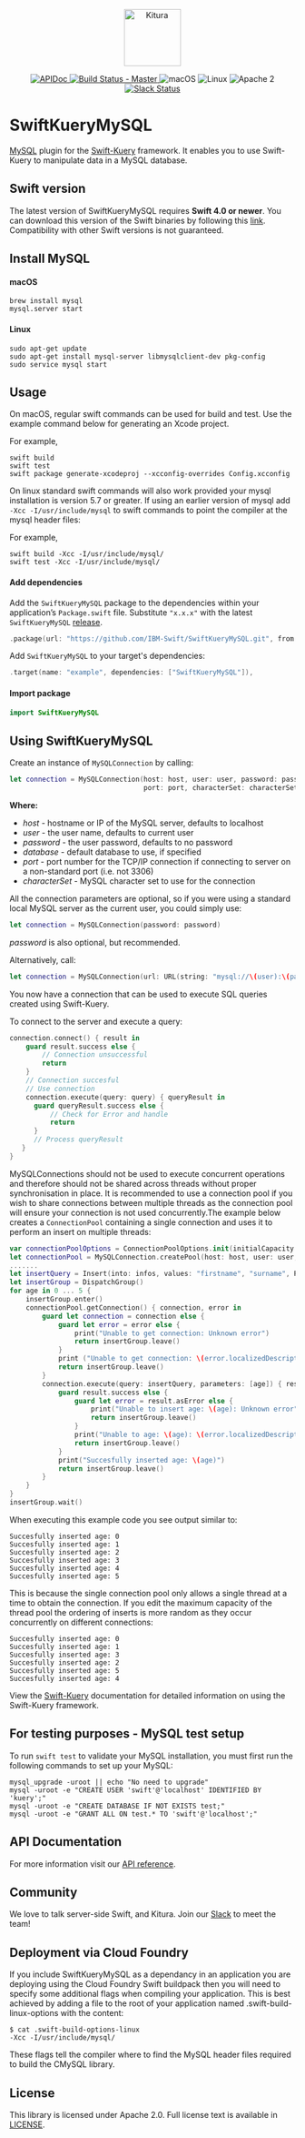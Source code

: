 <p align="center">
    <a href="http://kitura.io/">
        <img src="https://raw.githubusercontent.com/IBM-Swift/Kitura/master/Sources/Kitura/resources/kitura-bird.svg?sanitize=true" height="100" alt="Kitura">
    </a>
</p>


<p align="center">
    <a href="https://ibm-swift.github.io/SwiftKueryMySQL/index.html">
    <img src="https://img.shields.io/badge/apidoc-SwiftKueryMySQL-1FBCE4.svg?style=flat" alt="APIDoc">
    </a>
    <a href="https://travis-ci.org/IBM-Swift/SwiftKueryMySQL">
    <img src="https://travis-ci.org/IBM-Swift/SwiftKueryMySQL.svg?branch=master" alt="Build Status - Master">
    </a>
    <img src="https://img.shields.io/badge/os-macOS-green.svg?style=flat" alt="macOS">
    <img src="https://img.shields.io/badge/os-linux-green.svg?style=flat" alt="Linux">
    <img src="https://img.shields.io/badge/license-Apache2-blue.svg?style=flat" alt="Apache 2">
    <a href="http://swift-at-ibm-slack.mybluemix.net/">
    <img src="http://swift-at-ibm-slack.mybluemix.net/badge.svg" alt="Slack Status">
    </a>
</p>

# SwiftKueryMySQL

[MySQL](https://dev.mysql.com/) plugin for the [Swift-Kuery](https://github.com/IBM-Swift/Swift-Kuery) framework. It enables you to use Swift-Kuery to manipulate data in a MySQL database.

## Swift version
The latest version of SwiftKueryMySQL requires **Swift 4.0 or newer**. You can download this version of the Swift binaries by following this [link](https://swift.org/download/). Compatibility with other Swift versions is not guaranteed.

## Install MySQL

#### macOS
```
brew install mysql
mysql.server start
```

#### Linux
```
sudo apt-get update
sudo apt-get install mysql-server libmysqlclient-dev pkg-config
sudo service mysql start
```

## Usage

On macOS, regular swift commands can be used for build and test. Use the example command below for generating an Xcode project.

For example,
```
swift build
swift test
swift package generate-xcodeproj --xcconfig-overrides Config.xcconfig
```
On linux standard swift commands will also work provided your mysql installation is version 5.7 or greater. If using an earlier version of mysql add ` -Xcc -I/usr/include/mysql` to swift commands to point the compiler at the mysql header files:

For example,
```
swift build -Xcc -I/usr/include/mysql/
swift test -Xcc -I/usr/include/mysql/
```

#### Add dependencies

Add the `SwiftKueryMySQL` package to the dependencies within your application’s `Package.swift` file. Substitute `"x.x.x"` with the latest `SwiftKueryMySQL` [release](https://github.com/IBM-Swift/SwiftKueryMySQL/releases).

```swift
.package(url: "https://github.com/IBM-Swift/SwiftKueryMySQL.git", from: "x.x.x")
```

Add `SwiftKueryMySQL` to your target's dependencies:

```swift
.target(name: "example", dependencies: ["SwiftKueryMySQL"]),
```

#### Import package

  ```swift
  import SwiftKueryMySQL
  ```

## Using SwiftKueryMySQL

Create an instance of `MySQLConnection` by calling:

```swift
let connection = MySQLConnection(host: host, user: user, password: password, database: database,
                                 port: port, characterSet: characterSet)
```
**Where:**
- *host* - hostname or IP of the MySQL server, defaults to localhost
- *user* - the user name, defaults to current user
- *password* - the user password, defaults to no password
- *database* - default database to use, if specified
- *port* - port number for the TCP/IP connection if connecting to server on a non-standard port (i.e. not 3306)
- *characterSet* - MySQL character set to use for the connection

All the connection parameters are optional, so if you were using a standard local MySQL server as the current user, you could simply use:
```swift
let connection = MySQLConnection(password: password)
```
*password* is also optional, but recommended.

Alternatively, call:
```swift
let connection = MySQLConnection(url: URL(string: "mysql://\(user):\(password)@\(host):\(port)/\(database)")!))
```
You now have a connection that can be used to execute SQL queries created using Swift-Kuery.

To connect to the server and execute a query:
```swift
connection.connect() { result in
    guard result.success else {
        // Connection unsuccessful
        return
    }
    // Connection succesful
    // Use connection
    connection.execute(query: query) { queryResult in
      guard queryResult.success else {
          // Check for Error and handle
          return
      }
      // Process queryResult
   }
}
```

MySQLConnections should not be used to execute concurrent operations and therefore should not be shared across threads without proper synchronisation in place. It is recommended to use a connection pool if you wish to share connections between multiple threads as the connection pool will ensure your connection is not used concurrently.The example below creates a `ConnectionPool` containing a single connection and uses it to perform an insert on multiple threads:

```swift
var connectionPoolOptions = ConnectionPoolOptions.init(initialCapacity: 1, maxCapacity: 1)
let connectionPool = MySQLConnection.createPool(host: host, user: user, password: password, database: database, port: port, characterSet: nil, connectionTimeout: 10000, poolOptions: connectionPoolOptions)
.......
let insertQuery = Insert(into: infos, values: "firstname", "surname", Parameter())
let insertGroup = DispatchGroup()
for age in 0 ... 5 {
    insertGroup.enter()
    connectionPool.getConnection() { connection, error in
        guard let connection = connection else {
            guard let error = error else {
                print("Unable to get connection: Unknown error")
                return insertGroup.leave()
            }
            print ("Unable to get connection: \(error.localizedDescription)")
            return insertGroup.leave()
        }
        connection.execute(query: insertQuery, parameters: [age]) { result in
            guard result.success else {
                guard let error = result.asError else {
                    print("Unable to insert age: \(age): Unknown error")
                    return insertGroup.leave()
                }
                print("Unable to age: \(age): \(error.localizedDescription)")
                return insertGroup.leave()
            }
            print("Succesfully inserted age: \(age)")
            return insertGroup.leave()
        }
    }
}
insertGroup.wait()
```
When executing this example code you see output similar to:
```
Succesfully inserted age: 0
Succesfully inserted age: 1
Succesfully inserted age: 2
Succesfully inserted age: 3
Succesfully inserted age: 4
Succesfully inserted age: 5
```
This is because the single connection pool only allows a single thread at a time to obtain the connection. If you edit the maximum capacity of the thread pool the ordering of inserts is more random as they occur concurrently on different connections:
```
Succesfully inserted age: 0
Succesfully inserted age: 1
Succesfully inserted age: 3
Succesfully inserted age: 2
Succesfully inserted age: 5
Succesfully inserted age: 4
```

View the [Swift-Kuery](https://github.com/IBM-Swift/Swift-Kuery) documentation for detailed information on using the Swift-Kuery framework.


## For testing purposes - MySQL test setup

To run `swift test` to validate your MySQL installation, you must first run the following commands to set up your MySQL:
```
mysql_upgrade -uroot || echo "No need to upgrade"
mysql -uroot -e "CREATE USER 'swift'@'localhost' IDENTIFIED BY 'kuery';"
mysql -uroot -e "CREATE DATABASE IF NOT EXISTS test;"
mysql -uroot -e "GRANT ALL ON test.* TO 'swift'@'localhost';"
```

## API Documentation
For more information visit our [API reference](https://ibm-swift.github.io/SwiftKueryMySQL/index.html).

## Community

We love to talk server-side Swift, and Kitura. Join our [Slack](http://swift-at-ibm-slack.mybluemix.net/) to meet the team!

## Deployment via Cloud Foundry

If you include SwiftKueryMySQL as a dependancy in an application you are deploying using the Cloud Foundry Swift buildpack then you will need to specify some additional flags when compiling your application. This is best achieved by adding a file to the root of your application named .swift-build-linux-options with the content:

```
$ cat .swift-build-options-linux 
-Xcc -I/usr/include/mysql/
```
These flags tell the compiler where to find the MySQL header files required to build the CMySQL library.

## License
This library is licensed under Apache 2.0. Full license text is available in [LICENSE](https://github.com/IBM-Swift/SwiftKueryMySQL/blob/master/LICENSE.txt).
